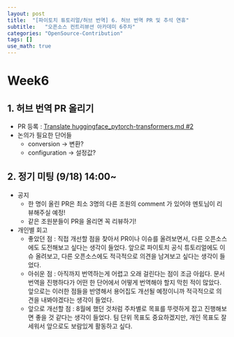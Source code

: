 ```yaml
---
layout: post
title:  "[파이토치 튜토리얼/허브 번역] 6. 허브 번역 PR 및 추석 연휴"
subtitle:   "오픈소스 컨트리뷰션 아카데미 6주차"
categories: "OpenSource-Contribution"
tags: []
use_math: true
---
```


# Week6

## 1. 허브 번역 PR 올리기

* PR 등록 : [Translate huggingface_pytorch-transformers.md #2](https://github.com/9bow/PyTorch-hub-kr/pull/2)
* 논의가 필요한 단어들
  * conversion -> 변환?
  * configuration -> 설정값?

## 2. 정기 미팅 (9/18) 14:00~

* 공지
  * 한 명이 올린 PR은 최소 3명의 다른 조원의 comment 가 있어야 멘토님이 리뷰해주실 예정!
  * 같은 조원분들이 PR을 올리면 꼭 리뷰하기!
* 개인별 회고
  * 좋았던 점 : 직접 개선할 점을 찾아서 PR이나 이슈를 올려보면서, 다른 오픈소스에도 도전해보고 싶다는 생각이 들었다. 앞으로 파이토치 공식 튜토리얼에도 이슈 올려보고, 다른 오픈소스에도 적극적으로 의견을 남겨보고 싶다는 생각이 들었다.
  * 아쉬운 점 : 아직까지 번역하는게 어렵고 오래 걸린다는 점이 조금 아쉽다. 문서 번역을 진행하다가 어떤 한 단어에서 어떻게 번역해야 할지 막힌 적이 많았다. 앞으로는 이러한 점들을 반영해서 용어집도 개선될 예정이니까 적극적으로 의견을 내봐야겠다는 생각이 들었다.
  * 앞으로 개선할 점 : 8월에 했던 것처럼 주차별로 목표를 뚜렷하게 잡고 진행해보면 좋을 것 같다는 생각이 들었다. 팀 단위 목표도 중요하겠지만, 개인 목표도 잘 세워서 앞으로도 보람있게 활동하고 싶다.

